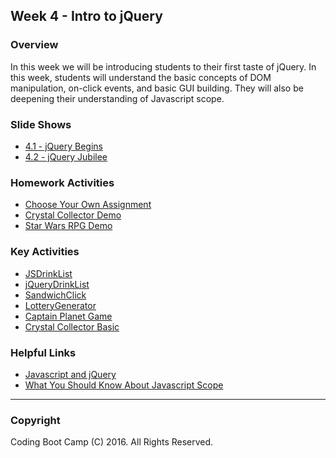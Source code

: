 ## Week 4 - Intro to jQuery

### Overview
In this week we will be introducing students to their first taste of jQuery. In this week, students will understand the basic concepts of DOM manipulation, on-click events, and basic GUI building. They will also be deepening their understanding of Javascript scope. 

### Slide Shows
* [4.1 - jQuery Begins](1-Class-Content/4.1/Slide-Shows)
* [4.2 - jQuery Jubilee](1-Class-Content/4.2/Slide-Shows)

### Homework Activities
* [Choose Your Own Assignment](2-Homework/Instructions/homework_instructions.md)
* [Crystal Collector Demo](2-Homework/Instructions/homework_demos/crystalsCollector_demo.mp4)
* [Star Wars RPG Demo](2-Homework/Instructions/homework_demos/starwars_demo.mp4)

### Key Activities 
* [JSDrinkList](1-Class-Content/4.1/Activities/2-JSDrinkList)
* [jQueryDrinkList](1-Class-Content/4.1/Activities/4-jQueryDrinkList)
* [SandwichClick](1-Class-Content/4.1/Activities/6-SandwichClick)
* [LotteryGenerator](1-Class-Content/4.1/Activities/8-LotteryGenerator)
* [Captain Planet Game](1-Class-Content/4.2/Activities/1-CaptainPlanetGame)
* [Crystal Collector Basic](1-Class-Content/4.2/Activities/3-CrystalExample)

### Helpful Links
* [Javascript and jQuery](http://www.amazon.com/JavaScript-JQuery-Interactive-Front-End-Development/dp/1118531647/ref=sr_1_1?s=books&ie=UTF8&qid=1460751938&sr=1-1)
* [What You Should Know About Javascript Scope](https://spin.atomicobject.com/2014/10/20/javascript-scope-closures/)

-------

### Copyright 
Coding Boot Camp (C) 2016. All Rights Reserved.
